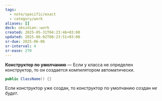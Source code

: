 ```yaml
---
tags:
  - note/specific/exact
  - category/work
aliases: []
deck: obsidian::work
created: 2025-05-31T04:23:46+03:00
updated: 2025-06-02T08:23:51+03:00
sr-due: 2025-06-06
sr-interval: 4
sr-ease: 270
---
```


**Конструктор по умолчанию**
—
Если у класса не определен конструктор, то он создается компилятором автоматически.
```java
public ClassName() {}
```
Если конструктор уже создан, то конструктор по умолчанию создан *не будет*.
